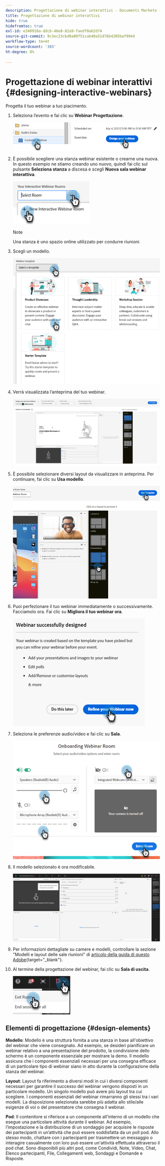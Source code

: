 ```yaml
---
description: Progettazione di webinar interattivi - Documenti Marketo - Documentazione del prodotto
title: Progettazione di webinar interattivi
hide: true
hidefromtoc: true
exl-id: e340910a-ddcb-46e8-82a9-faedf0ab2d74
source-git-commit: 9c3ec23cbd0a89f51cab40a51d76b4205baf9944
workflow-type: tm+mt
source-wordcount: '383'
ht-degree: 0%

---
```


# Progettazione di webinar interattivi {#designing-interactive-webinars}

Progetta il tuo webinar a tuo piacimento.

1. Seleziona l’evento e fai clic su **Webinar Progettazione**.

   ![](assets/designing-interactive-webinars-1.png)

1. È possibile scegliere una stanza webinar esistente o crearne una nuova. In questo esempio ne stiamo creando uno nuovo, quindi fai clic sul pulsante **Seleziona stanza** a discesa e scegli **Nuova sala webinar interattiva**.

   ![](assets/designing-interactive-webinars-2.png)

   >[!NOTE]
   >
   >Una stanza è uno spazio online utilizzato per condurre riunioni.

1. Scegli un modello.

   ![](assets/designing-interactive-webinars-3.png)

1. Verrà visualizzata l’anteprima del tuo webinar.

   ![](assets/designing-interactive-webinars-4.png)

1. È possibile selezionare diversi layout da visualizzare in anteprima. Per continuare, fai clic su **Usa modello**.

   ![](assets/designing-interactive-webinars-5.png)

1. Puoi perfezionare il tuo webinar immediatamente o successivamente. Facciamolo ora. Fai clic su **Migliora il tuo webinar ora**.

   ![](assets/designing-interactive-webinars-6.png)

1. Seleziona le preferenze audio/video e fai clic su **Sala**.

   ![](assets/designing-interactive-webinars-7.png)

1. Il modello selezionato è ora modificabile.

   ![](assets/designing-interactive-webinars-8.png)

1. Per informazioni dettagliate su camere e modelli, controllare la sezione &quot;Modelli e layout delle sale riunioni&quot; di [articolo della guida di questo Adobe](https://helpx.adobe.com/in/adobe-connect/using/creating-arranging-meetings.html#creating_and_arranging_meetings){target="_blank"}.

1. Al termine della progettazione del webinar, fai clic su **Sala di uscita**.

   ![](assets/designing-interactive-webinars-9.png)

## Elementi di progettazione {#design-elements}

**Modello**: Modello è una struttura fornita a una stanza in base all&#39;obiettivo del webinar che viene consegnato. Ad esempio, se desideri pianificare un webinar relativo a una presentazione del prodotto, la condivisione dello schermo è un componente essenziale per mostrare la demo. Il modello assicura che i componenti essenziali necessari per una consegna efficace di un particolare tipo di webinar siano in atto durante la configurazione della stanza del webinar.

**Layout**: Layout fa riferimento a diversi modi in cui i diversi componenti necessari per garantire il successo del webinar vengono disposti in un particolare modello. Un singolo modello può avere più layout tra cui scegliere. I componenti essenziali del webinar rimarranno gli stessi tra i vari modelli. La disposizione selezionata sarebbe più adatta allo stile/alle esigenze di voi o del presentatore che consegna il webinar.

**Pod**: Il contenitore si riferisce a un componente all’interno di un modello che esegue una particolare attività durante il webinar. Ad esempio, l’impostazione e la distribuzione di un sondaggio per acquisire le risposte dei partecipanti in un’attività che può essere soddisfatta da un poll pod. Allo stesso modo, chattare con i partecipanti per trasmettere un messaggio o interagire casualmente con loro può essere un&#39;attività effettuata attraverso il pod chat. Sono disponibili più altri pod, come Condividi, Note, Video, Chat, Elenco partecipanti, File, Collegamenti web, Sondaggi e Domande e Risposte.
